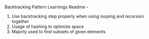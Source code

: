 Backtracking Pattern Learnings Readme - 

1) Use backtracking step properly when using looping and recursion together
2) Usage of hashing to optimize space
3) Majorly used to find subsets of given elements
